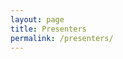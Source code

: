 ```yaml
---
layout: page
title: Presenters
permalink: /presenters/
---
```


<!-- REPLACE WITH BIOS OF THE SPACE AND PLACE PRESENTERS -->

<!-- EXAMPLE BIO

### Jay Brodeur
Jay Brodeur is the Associate Director of Digital Scholarship Services at McMaster University Library, and the Administrative Director of the [Sherman Centre for Digital Scholarship](https://scds.ca/). In his position, he oversees a number of initiatives related to research data management, data services, digital scholarship, and reseach information management. In his capacity as chair of McMaster's institutional RDM working group and the Canadian Association of Research Libraries' (CARL) Portage Network's Curation Expert Group, Jay works toward integrating data management systems and methodologies. 

-->
